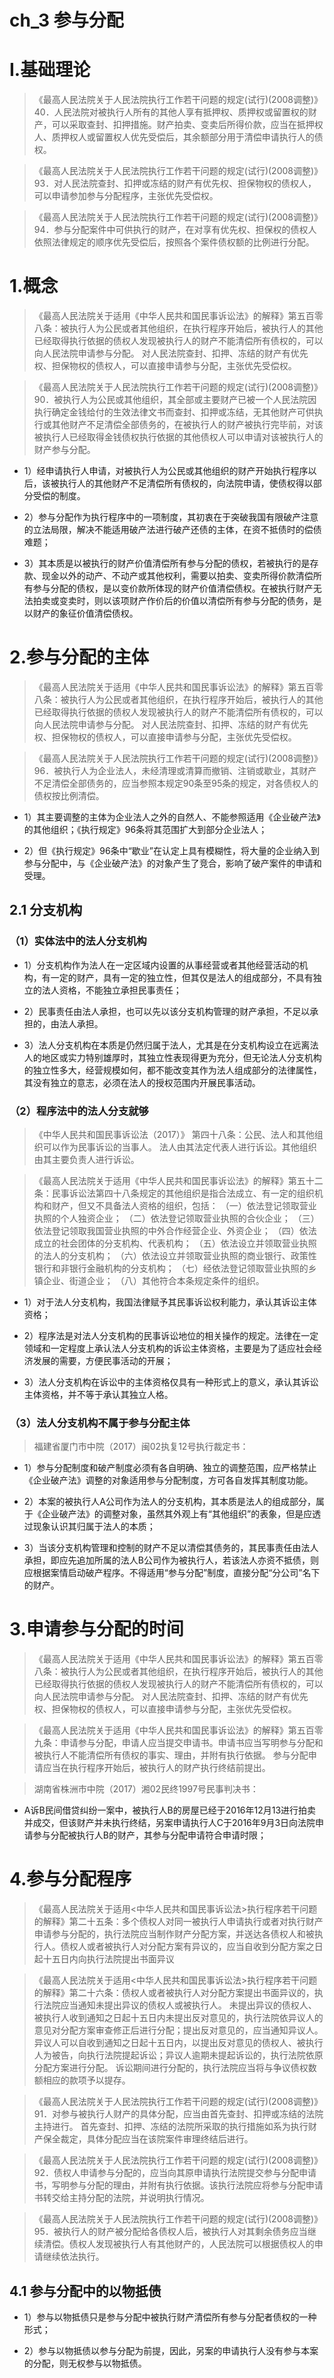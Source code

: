 # ch_3 参与分配
# I.基础理论
> 《最高人民法院关于人民法院执行工作若干问题的规定(试行)(2008调整)》40．人民法院对被执行人所有的其他人享有抵押权、质押权或留置权的财产，可以采取查封、扣押措施。财产拍卖、变卖后所得价款，应当在抵押权人、质押权人或留置权人优先受偿后，其余额部分用于清偿申请执行人的债权。

> 《最高人民法院关于人民法院执行工作若干问题的规定(试行)(2008调整)》93．对人民法院查封、扣押或冻结的财产有优先权、担保物权的债权人，可以申请参加参与分配程序，主张优先受偿权。

> 《最高人民法院关于人民法院执行工作若干问题的规定(试行)(2008调整)》94．参与分配案件中可供执行的财产，在对享有优先权、担保权的债权人依照法律规定的顺序优先受偿后，按照各个案件债权额的比例进行分配。

# 1.概念
> 《最高人民法院关于适用《中华人民共和国民事诉讼法》的解释》第五百零八条：被执行人为公民或者其他组织，在执行程序开始后，被执行人的其他已经取得执行依据的债权人发现被执行人的财产不能清偿所有债权的，可以向人民法院申请参与分配。
对人民法院查封、扣押、冻结的财产有优先权、担保物权的债权人，可以直接申请参与分配，主张优先受偿权。

> 《最高人民法院关于人民法院执行工作若干问题的规定(试行)(2008调整)》90．被执行人为公民或其他组织，其全部或主要财产已被一个人民法院因执行确定金钱给付的生效法律文书而查封、扣押或冻结，无其他财产可供执行或其他财产不足清偿全部债务的，在被执行人的财产被执行完毕前，对该被执行人已经取得金钱债权执行依据的其他债权人可以申请对该被执行人的财产参与分配。

- 1）经申请执行人申请，对被执行人为公民或其他组织的财产开始执行程序以后，该被执行人的其他财产不足清偿所有债权的，向法院申请，使债权得以部分受偿的制度。

- 2）参与分配作为执行程序中的一项制度，其初衷在于突破我国有限破产注意的立法局限，解决不能适用破产法进行破产还债的主体，在资不抵债时的偿债难题；

- 3）其本质是以被执行的财产价值清偿所有参与分配的债权，若被执行的是存款、现金以外的动产、不动产或其他权利，需要以拍卖、变卖所得价款清偿所有参与分配的债权，是以变价款所体现的财产价值清偿债权。在被执行财产无法拍卖或变卖时，则以该项财产作价后的价值以清偿所有参与分配的债务，是以财产的象征价值清偿债权。

# 2.参与分配的主体
> 《最高人民法院关于适用《中华人民共和国民事诉讼法》的解释》第五百零八条：被执行人为公民或者其他组织，在执行程序开始后，被执行人的其他已经取得执行依据的债权人发现被执行人的财产不能清偿所有债权的，可以向人民法院申请参与分配。 
对人民法院查封、扣押、冻结的财产有优先权、担保物权的债权人，可以直接申请参与分配，主张优先受偿权。

> 《最高人民法院关于人民法院执行工作若干问题的规定(试行)(2008调整)》96．被执行人为企业法人，未经清理或清算而撤销、注销或歇业，其财产不足清偿全部债务的，应当参照本规定90条至95条的规定，对各债权人的债权按比例清偿。

- 1）其主要调整的主体为企业法人之外的自然人、不能参照适用《企业破产法》的其他组织；《执行规定》96条将其范围扩大到部分企业法人；

- 2）但《执行规定》96条中“歇业”在认定上具有模糊性，将大量的企业纳入到参与分配中，与《企业破产法》的对象产生了竞合，影响了破产案件的申请和受理。

## 2.1 分支机构
### （1）实体法中的法人分支机构
- 1）分支机构作为法人在一定区域内设置的从事经营或者其他经营活动的机构，有一定的财产，具有一定的独立性，但其仅是法人的组成部分，不具有独立的法人资格，不能独立承担民事责任；

- 2）民事责任由法人承担，也可以先以该分支机构管理的财产承担，不足以承担的，由法人承担。

- 3）法人分支机构在本质是仍然归属于法人，尤其是在分支机构设立在远离法人的地区或实力特别雄厚时，其独立性表现得更为充分，但无论法人分支机构的独立性多大，经营规模如何，都不能改变其作为法人组成部分的法律属性，其没有独立的意志，必须在法人的授权范围内开展民事活动。

### （2）程序法中的法人分支就够
> 《中华人民共和国民事诉讼法（2017）》 第四十八条：公民、法人和其他组织可以作为民事诉讼的当事人。
法人由其法定代表人进行诉讼。其他组织由其主要负责人进行诉讼。

> 《最高人民法院关于适用《中华人民共和国民事诉讼法》的解释》第五十二条：民事诉讼法第四十八条规定的其他组织是指合法成立、有一定的组织机构和财产，但又不具备法人资格的组织，包括： 
（一）依法登记领取营业执照的个人独资企业；
（二）依法登记领取营业执照的合伙企业；
（三）依法登记领取我国营业执照的中外合作经营企业、外资企业；
（四）依法成立的社会团体的分支机构、代表机构；
（五）依法设立并领取营业执照的法人的分支机构；
（六）依法设立并领取营业执照的商业银行、政策性银行和非银行金融机构的分支机构； 
（七）经依法登记领取营业执照的乡镇企业、街道企业；
（八）其他符合本条规定条件的组织。

- 1）对于法人分支机构，我国法律赋予其民事诉讼权利能力，承认其诉讼主体资格；

- 2）程序法是对法人分支机构的民事诉讼地位的相关操作的规定。法律在一定领域和一定程度上承认法人分支机构的诉讼主体资格，主要是为了适应社会经济发展的需要，方便民事活动的开展；

- 3）法人分支机构在诉讼中的主体资格仅具有一种形式上的意义，承认其诉讼主体资格，并不等于承认其独立人格。

### （3）法人分支机构不属于参与分配主体
> 福建省厦门市中院（2017）闽02执复12号执行裁定书：

- 1）参与分配制度和破产制度必须有各自明确、独立的调整范围，应严格禁止《企业破产法》调整的对象适用参与分配制度，方可各自发挥其制度功能。

- 2）本案的被执行人A公司作为法人的分支机构，其本质是法人的组成部分，属于《企业破产法》的调整对象，虽然其外观上有“其他组织”的表象，但是应透过现象认识其归属于法人的本质；

- 3）当该分支机构管理和控制的财产不足以清偿其债务的，其民事责任由法人承担，即应先追加所属的法人B公司作为被执行人，若该法人亦资不抵债，则应根据案情启动破产程序。不得适用“参与分配”制度，直接分配“分公司”名下的财产。




# 3.申请参与分配的时间
> 《最高人民法院关于适用《中华人民共和国民事诉讼法》的解释》第五百零八条：被执行人为公民或者其他组织，在执行程序开始后，被执行人的其他已经取得执行依据的债权人发现被执行人的财产不能清偿所有债权的，可以向人民法院申请参与分配。 
对人民法院查封、扣押、冻结的财产有优先权、担保物权的债权人，可以直接申请参与分配，主张优先受偿权。

> 《最高人民法院关于适用《中华人民共和国民事诉讼法》的解释》第五百零九条：申请参与分配，申请人应当提交申请书。申请书应当写明参与分配和被执行人不能清偿所有债权的事实、理由，并附有执行依据。 
参与分配申请应当在执行程序开始后，被执行人的财产执行终结前提出。 

> 湖南省株洲市中院（2017）湘02民终1997号民事判决书：

- A诉B民间借贷纠纷一案中，被执行人B的房屋已经于2016年12月13进行拍卖并成交，但该财产并未执行终结，另案申请执行人C于2016年9月3日向法院申请参与分配被执行人B的财产，其参与分配申请符合申请时限；















# 4.参与分配程序
> 《最高人民法院关于适用<中华人民共和国民事诉讼法>执行程序若干问题的解释》第二十五条：多个债权人对同一被执行人申请执行或者对执行财产申请参与分配的，执行法院应当制作财产分配方案，并送达各债权人和被执行人。债权人或者被执行人对分配方案有异议的，应当自收到分配方案之日起十五日内向执行法院提出书面异议

> 《最高人民法院关于适用<中华人民共和国民事诉讼法>执行程序若干问题的解释》第二十六条：债权人或者被执行人对分配方案提出书面异议的，执行法院应当通知未提出异议的债权人或被执行人。 
未提出异议的债权人、被执行人收到通知之日起十五日内未提出反对意见的，执行法院依异议人的意见对分配方案审查修正后进行分配；提出反对意见的，应当通知异议人。异议人可以自收到通知之日起十五日内，以提出反对意见的债权人、被执行人为被告，向执行法院提起诉讼；异议人逾期未提起诉讼的，执行法院依原分配方案进行分配。
诉讼期间进行分配的，执行法院应当将与争议债权数额相应的款项予以提存。

> 《最高人民法院关于人民法院执行工作若干问题的规定(试行)(2008调整)》91．对参与被执行人财产的具体分配，应当由首先查封、扣押或冻结的法院主持进行。
首先查封、扣押、冻结的法院所采取的执行措施如系为执行财产保全裁定，具体分配应当在该院案件审理终结后进行。

> 《最高人民法院关于人民法院执行工作若干问题的规定(试行)(2008调整)》92．债权人申请参与分配的，应当向其原申请执行法院提交参与分配申请书，写明参与分配的理由，并附有执行依据。该执行法院应将参与分配申请书转交给主持分配的法院，并说明执行情况。

> 《最高人民法院关于人民法院执行工作若干问题的规定(试行)(2008调整)》95．被执行人的财产被分配给各债权人后，被执行人对其剩余债务应当继续清偿。债权人发现被执行人有其他财产的，人民法院可以根据债权人的申请继续依法执行。


## 4.1 参与分配中的以物抵债
- 1）参与以物抵债只是参与分配中被执行财产清偿所有参与分配者债权的一种形式；

- 2）参与以物抵债以参与分配为前提，因此，另案的申请执行人没有参与本案的分配，则无权参与以物抵债。







